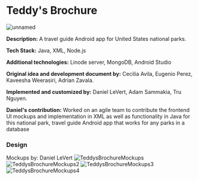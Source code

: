 # Teddy's Brochure

![unnamed](https://user-images.githubusercontent.com/47677702/133868039-52c31e04-8a36-41d8-acee-cef6c494ed50.png)

**Description:**
A travel guide Android app for United States national parks.

**Tech Stack:** 
Java, XML, Node.js

**Additional technologies:**
Linode server, MongoDB, Android Studio

**Original idea and development document by:** 
Cecilia Avila, Eugenio Perez, Kaveesha Weerasiri, Adrian Zavala.

**Implemented and customized by:** Daniel LeVert, Adam Sammakia, Tru Nguyen.

**Daniel's contribution:**
Worked on an agile team to contribute the frontend UI mockups and implementation in XML as well as functionality in Java for this national park, travel guide Android app that works for any parks in a database

### Design
Mockups by: Daniel LeVert
![TeddysBrochureMockups](https://user-images.githubusercontent.com/47677702/132285364-08ba324f-054e-423a-8726-27ba8b48c4bc.png)
![TeddysBrochureMockups2](https://user-images.githubusercontent.com/47677702/132285367-5168a95a-7425-44a7-b3a0-b87d7f70f5f6.png)
![TeddysBrochureMockups3](https://user-images.githubusercontent.com/47677702/132285371-9e0d56e7-984d-4a42-a909-a4eb4cff278a.png)
![TeddysBrochureMockups4](https://user-images.githubusercontent.com/47677702/132285375-c55a0632-0c84-4ec0-9805-e8acac595e8e.png)
